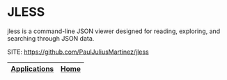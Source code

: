 # JLESS

 jless is a command-line JSON viewer designed for reading, exploring,  and searching through JSON data.

 SITE: https://github.com/PaulJuliusMartinez/jless

 | [Applications](https://portable-linux-apps.github.io/apps.html) | [Home](https://portable-linux-apps.github.io)
 | --- | --- |
